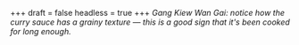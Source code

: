 
+++
draft = false
headless = true
+++
_Gang Kiew Wan Gai: notice how the curry sauce has a grainy texture &mdash; this is a good sign that it's been cooked for long enough._
